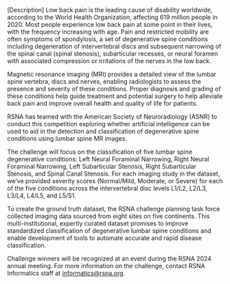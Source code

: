 [Description]
Low back pain is the leading cause of disability worldwide, according to the World Health Organization, affecting 619 million people in 2020. Most people experience low back pain at some point in their lives, with the frequency increasing with age. Pain and restricted mobility are often symptoms of spondylosis, a set of degenerative spine conditions including degeneration of intervertebral discs and subsequent narrowing of the spinal canal (spinal stenosis), subarticular recesses, or neural foramen with associated compression or irritations of the nerves in the low back.

Magnetic resonance imaging (MRI) provides a detailed view of the lumbar spine vertebra, discs and nerves, enabling radiologists to assess the presence and severity of these conditions. Proper diagnosis and grading of these conditions help guide treatment and potential surgery to help alleviate back pain and improve overall health and quality of life for patients.

RSNA has teamed with the American Society of Neuroradiology (ASNR) to conduct this competition exploring whether artificial intelligence can be used to aid in the detection and classification of degenerative spine conditions using lumbar spine MR images.

The challenge will focus on the classification of five lumbar spine degenerative conditions: Left Neural Foraminal Narrowing, Right Neural Foraminal Narrowing, Left Subarticular Stenosis, Right Subarticular Stenosis, and Spinal Canal Stenosis. For each imaging study in the dataset, we’ve provided severity scores (Normal/Mild, Moderate, or Severe) for each of the five conditions across the intervertebral disc levels L1/L2, L2/L3, L3/L4, L4/L5, and L5/S1.

To create the ground truth dataset, the RSNA challenge planning task force collected imaging data sourced from eight sites on five continents. This multi-institutional, expertly curated dataset promises to improve standardized classification of degenerative lumbar spine conditions and enable development of tools to automate accurate and rapid disease classification.

Challenge winners will be recognized at an event during the RSNA 2024 annual meeting. For more information on the challenge, contact RSNA Informatics staff at informatics@rsna.org.
